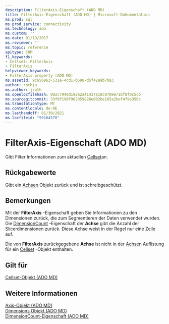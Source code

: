 ```yaml
---
description: FilterAxis-Eigenschaft (ADO MD)
title: FilterAxis-Eigenschaft (ADO MD) | Microsoft-Dokumentation
ms.prod: sql
ms.prod_service: connectivity
ms.technology: ado
ms.custom: ''
ms.date: 01/19/2017
ms.reviewer: ''
ms.topic: reference
apitype: COM
f1_keywords:
- Cellset::FilterAxis
- FilterAxis
helpviewer_keywords:
- FilterAxis property [ADO MD]
ms.assetid: 9c656963-531e-4cd1-b698-d5f42a9b7ba3
author: rothja
ms.author: jroth
ms.openlocfilehash: 002c7940d192a2a41437818c9708e71bf8f0c5cb
ms.sourcegitcommit: 33f0f190f962059826e002be165a2bef4f9e350c
ms.translationtype: MT
ms.contentlocale: de-DE
ms.lasthandoff: 01/30/2021
ms.locfileid: "99164570"
---
```

# <a name="filteraxis-property-ado-md"></a>FilterAxis-Eigenschaft (ADO MD)
Gibt Filter Informationen zum aktuellen [Cellset](./cellset-object-ado-md.md)an.  
  
## <a name="return-values"></a>Rückgabewerte  
 Gibt ein [Achsen](./axis-object-ado-md.md) Objekt zurück und ist schreibgeschützt.  
  
## <a name="remarks"></a>Bemerkungen  
 Mit der **FilterAxis** -Eigenschaft geben Sie Informationen zu den Dimensionen zurück, die zum Segmentieren der Daten verwendet wurden. Die [DimensionCount](./dimensioncount-property-ado-md.md) -Eigenschaft der **Achse** gibt die Anzahl der Slicerdimensionen zurück. Diese Achse weist in der Regel nur eine Zeile auf.  
  
 Die von **FilterAxis** zurückgegebene **Achse** ist nicht in der [Achsen](./axes-collection-ado-md.md) Auflistung für ein [Cellset](./cellset-object-ado-md.md) -Objekt enthalten.  
  
## <a name="applies-to"></a>Gilt für  
 [Cellset-Objekt (ADO MD)](./cellset-object-ado-md.md)  
  
## <a name="see-also"></a>Weitere Informationen  
 [Axis-Objekt (ADO MD)](./axis-object-ado-md.md)   
 [Dimensions Objekt (ADO MD)](./dimension-object-ado-md.md)   
 [DimensionCount-Eigenschaft (ADO MD)](./dimensioncount-property-ado-md.md)